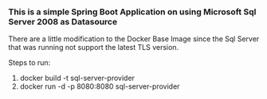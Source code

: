 ### This is a simple Spring Boot Application on using Microsoft Sql Server 2008 as Datasource

There are a little modification to the Docker Base Image since the Sql Server that was running not support the latest TLS version.

Steps to run:

1. docker build -t sql-server-provider
2. docker run -d -p 8080:8080 sql-server-provider


